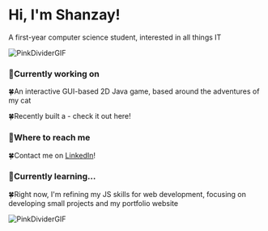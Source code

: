 # Hi, I'm Shanzay! 


A first-year computer science student, interested in all things IT


![PinkDividerGIF](https://github.com/user-attachments/assets/2634982c-13f2-4211-8981-593db413f3f5)

### 🌸Currently working on
 🍀An interactive GUI-based 2D Java game, based around the adventures of my cat
 
 🍀Recently built a - check it out here!
 
### 🌸Where to reach me
  🍀Contact me on [LinkedIn](https://www.linkedin.com/in/shanzaya/)!
### 🌸Currently learning...
  🍀Right now, I'm refining my JS skills for web development, focusing on developing small projects and my portfolio website

  
![PinkDividerGIF](https://github.com/user-attachments/assets/2634982c-13f2-4211-8981-593db413f3f5)


